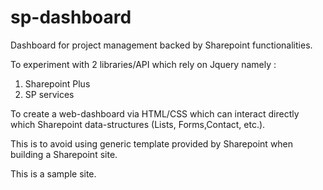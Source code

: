 # sp-dashboard
Dashboard for project management backed by Sharepoint functionalities.

To experiment with 2 libraries/API which rely on Jquery namely :
1. Sharepoint Plus
2. SP services

To create a web-dashboard via HTML/CSS which can interact directly which Sharepoint data-structures (Lists, Forms,Contact, etc.).

This is to avoid using generic template provided by Sharepoint when building a Sharepoint site.

This is a sample site.
